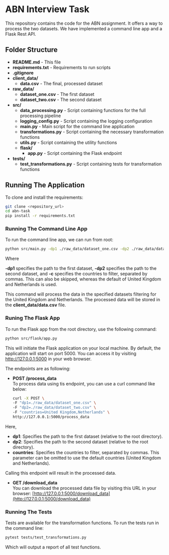 # ABN Interview Task

This repository contains the code for the ABN assignment. It offers a way to process the two datasets. We have implemented a command line app and a Flask Rest API.

## Folder Structure

- **README.md** - This file
- **requirements.txt** - Requirements to run scripts
- **.gitignore**
- **client_data/**
  - **data.csv** - The final, processed dataset
- **raw_data/**
  - **dataset_one.csv** - The first dataset
  - **dataset_two.csv** - The second dataset
- **src/**
  - **data_processing.py** - Script containing functions for the full processing pipeline
  - **logging_config.py** - Script containing the logging configuration
  - **main.py** - Main script for the command line application
  - **transformations.py** - Script containing the necessary transformation functions
  - **utils.py** - Script containing the utility functions
  - **flask/**
    - **app.py** - Script containing the Flask endpoint
- **tests/**
  - **test_transformations.py** - Script containing tests for transformation functions

## Running The Application

To clone and install the requirements:

```sh
git clone <repository_url>
cd abn-task
pip install -r requirements.txt
```

### Running The Command Line App

To run the command line app, we can run from root:

```sh
python src/main.py -dp1 ./raw_data/dataset_one.csv -dp2 ./raw_data/dataset_two.csv -c "United Kingdom,Netherlands"
```

Where

**-dp1** specifies the path to the first dataset,
**-dp2** specifies the path to the second dataset, and
**-c** specifies the countries to filter, separated by commas. This can also be skipped, whereas the default of United Kingdom and Netherlands is used.

This command will process the data in the specified datasets filtering for the United Kingdom and Netherlands. The processed data will be stored in the **client_data/data.csv** file.

### Runing The Flask App

To run the Flask app from the root directory, use the following command:

```sh
python src/flask/app.py
```

This will initiate the Flask application on your local machine. By default, the application will start on port 5000. You can access it by visiting http://127.0.0.1:5000 in your web browser.

The endpoints are as following:

- **POST /process_data**  
  To process data using tis endpoint, you can use a curl command like below:

  ```sh
  curl -X POST \
  -F "dp1=./raw_data/dataset_one.csv" \
  -F "dp2=./raw_data/dataset_two.csv" \
  -F "countries=United Kingdom,Netherlands" \
  http://127.0.0.1:5000/process_data
  ```

Here,

- **dp1**: Specifies the path to the first dataset (relative to the root directory).
- **dp2**: Specifies the path to the second dataset (relative to the root directory).
- **countries**: Specifies the countries to filter, separated by commas. This parameter can be omitted to use the default countries (United Kingdom and Netherlands).

Calling this endpoint will result in the processed data.

- **GET /download_data**  
  You can download the processed data file by visiting this URL in your browser:
  [http://127.0.0.1:5000/download_data](http://127.0.0.1:5000/download_data)

### Running The Tests

Tests are available for the transformation functions. To run the tests run in the command line:

```sh
pytest tests/test_transformations.py
```

Which will output a report of all test functions.
